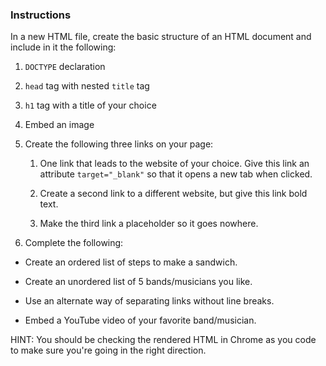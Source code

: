 ### Instructions

In a new HTML file, create the basic structure of an HTML document and include in it the following:

1. `DOCTYPE` declaration

2. `head` tag with nested `title` tag

3. `h1` tag with a title of your choice

4. Embed an image

5. Create the following three links on your page:

   1. One link that leads to the website of your choice. Give this link an attribute `target="_blank"` so that it opens a new tab when clicked.

   2. Create a second link to a different website, but give this link bold text.

   3. Make the third link a placeholder so it goes nowhere.

6. Complete the following:

* Create an ordered list of steps to make a sandwich.

* Create an unordered list of 5 bands/musicians you like.

* Use an alternate way of separating links without line breaks.

* Embed a YouTube video of your favorite band/musician.

HINT: You should be checking the rendered HTML in Chrome as you code to make sure you're going in the right direction.